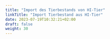 ```yaml
---
title: "Import des Tierbestands von HI-Tier"
linkTitle: "Import Tierbestand aus HI-Tier"
date: 2023-07-19T10:32:21+02:00
draft: false
weight: 30
---
```


